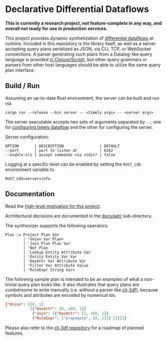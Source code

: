 # Declarative Differential Dataflows

**This is currently a research project, not feature-complete in any
way, and overall not ready for use in production services.**

This project provides dynamic synthetization of [differential
dataflows](https://github.com/frankmcsherry/differential-dataflow) at
runtime. Included in this repository is the library itself, as well as
a server accepting query plans serialized as JSON, via CLI, TCP, or
WebSocket connections. A parser generating such plans from a
Datalog-like query language is provided [in
Clojure(Script)](https://github.com/comnik/clj-3df), but other query
grammars or parsers from other host languages should be able to
utilize the same query plan interface.

## Build / Run

Assuming an up-to-date Rust environment, the server can be built and
run via

    cargo run --release --bin server -- <timely args> -- <server args>

The server executable accepts two sets of arguments separated by `--`,
one for [configuring timely dataflow](https://github.com/frankmcsherry/timely-dataflow)
and the other for configuring the server.

Server configuration:

    OPTION       | DESCRIPTION                | DEFAULT
    --port       | port to listen at          | 6262
    --enable-cli | accept commands via stdin? | false

Logging at a specific level can be enabled by setting the `RUST_LOG`
environment variable to

    RUST_LOG=server=info

## Documentation

Read the [high-level motivation for this project](https://www.nikolasgoebel.com/2018/09/13/incremental-datalog.html).

Architectural decisions are documented in the [docs/adr/](docs/adr/)
sub-directory.

The synthesizer supports the following operators:

```
Plan := Project Plan Var
        | 'Union Var Plan+
        | 'Join Plan Plan Var
        | 'Not Plan
        | 'Lookup Entity Attribute Var
        | 'Entity Entity Var Var
        | 'HasAttr Var Attribute Var
        | 'Filter Var Attribute Value
        | 'RuleExpr String Var+
```

The following sample plan is intended to be an examples of what a
non-trivial query plan looks like. It also illustrates that query
plans are cumbersome to write manually (i.e. without a parser like
[clj-3df](https://github.com/comnik/clj-3df)), because symbols and
attributes are encoded by numerical ids.

``` json
{"Union": [[0, 1]
           [{"HasAttr": [0, 600, 1]}
            {"Join": [{"HasAttr": [2, 400, 1]}
            {"RuleExpr": ["propagate", [0, 2]]} 2]}]]}
```

Please also refer to the [clj-3df
repository](https://github.com/comnik/clj-3df) for a roadmap of
planned features.
